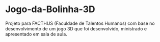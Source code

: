 # Jogo-da-Bolinha-3D
 Projeto para FACTHUS (Faculdade de Talentos Humanos) com base no desenvolvimento de um jogo 3D que foi desenvolvido, ministrado e apresentado em sala de aula.
